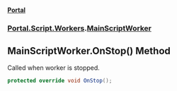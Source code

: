 #### [Portal](index.md 'index')
### [Portal.Script.Workers](Portal.Script.Workers.md 'Portal.Script.Workers').[MainScriptWorker](MainScriptWorker.md 'Portal.Script.Workers.MainScriptWorker')

## MainScriptWorker.OnStop() Method

Called when worker is stopped.

```csharp
protected override void OnStop();
```